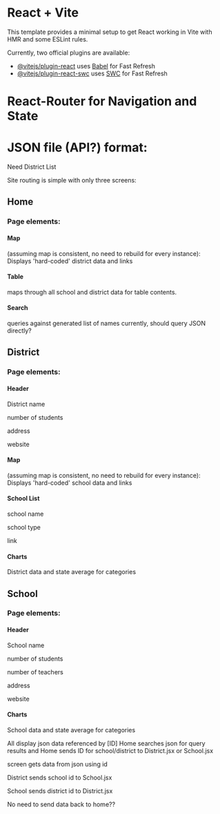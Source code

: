 # React + Vite

This template provides a minimal setup to get React working in Vite with HMR and some ESLint rules.

Currently, two official plugins are available:

- [@vitejs/plugin-react](https://github.com/vitejs/vite-plugin-react/blob/main/packages/plugin-react/README.md) uses [Babel](https://babeljs.io/) for Fast Refresh
- [@vitejs/plugin-react-swc](https://github.com/vitejs/vite-plugin-react-swc) uses [SWC](https://swc.rs/) for Fast Refresh


# React-Router for Navigation and State

# JSON file (API?) format:

Need District List

Site routing is simple with only three screens:

## Home 
### Page elements:
#### Map 
(assuming map is consistent, no need to rebuild for every instance): Displays 'hard-coded' district data and links
#### Table 
maps through all school and district data for table contents.
#### Search 
queries against generated list of names currently, should query JSON directly?

## District
### Page elements:
#### Header
District name

number of students 

address 

website
#### Map
(assuming map is consistent, no need to rebuild for every instance): Displays 'hard-coded' school data and links
#### School List
school name

school type

link 
#### Charts
District data and state average for categories

## School
### Page elements:
#### Header
School name

number of students

number of teachers

address

website
####
#### Charts
School data and state average for categories 



All display json data referenced by [ID]
Home searches json for query results and 
Home sends ID for school/district to District.jsx or School.jsx

screen gets data from json using id

District sends school id to School.jsx

School sends district id to District.jsx

No need to send data back to home??
